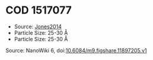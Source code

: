 <a name="material" />

# COD 1517077
<script type="application/ld+json">
  {
    "@context": "https://schema.org/",
    "@type": "ChemicalSubstance",
    "@id": "https://egonw.github.io/nanowiki/nanowiki400.html#material",
    "http://purl.org/dc/terms/conformsTo":
      {
        "@type": "CreativeWork",
        "@id": "https://bioschemas.org/profiles/ChemicalSubstance/0.4-RELEASE/"
      },
    "identfier": "400",
    "name": "COD 1517077",
    "url": "https://egonw.github.io/nanowiki/nanowiki400.html#material",
    "sameAs": "http://127.0.0.1/mediawiki/index.php/Special:URIResolver/COD_1517077"
  }
</script>


* Source: [Jones2014](articleJones2014.md)
* Particle Size: 25-30 Å
* Particle Size: 25-30 Å


Source: NanoWiki 6, doi:[10.6084/m9.figshare.11897205.v1](https://doi.org/10.6084/m9.figshare.11897205.v1)
